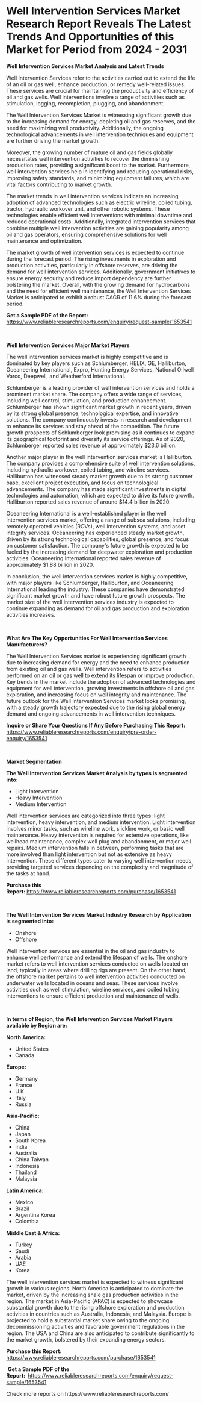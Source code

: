 <p><h1>Well Intervention Services Market Research Report Reveals The Latest Trends And Opportunities of this Market for Period from 2024 - 2031</h1></p><p><strong>Well Intervention Services Market Analysis and Latest Trends</strong></p>
<p><p>Well Intervention Services refer to the activities carried out to extend the life of an oil or gas well, enhance production, or remedy well-related issues. These services are crucial for maintaining the productivity and efficiency of oil and gas wells. Well interventions involve a range of activities such as stimulation, logging, recompletion, plugging, and abandonment.</p><p>The Well Intervention Services Market is witnessing significant growth due to the increasing demand for energy, depleting oil and gas reserves, and the need for maximizing well productivity. Additionally, the ongoing technological advancements in well intervention techniques and equipment are further driving the market growth. </p><p>Moreover, the growing number of mature oil and gas fields globally necessitates well intervention activities to recover the diminishing production rates, providing a significant boost to the market. Furthermore, well intervention services help in identifying and reducing operational risks, improving safety standards, and minimizing equipment failures, which are vital factors contributing to market growth.</p><p>The market trends in well intervention services indicate an increasing adoption of advanced technologies such as electric wireline, coiled tubing, tractor, hydraulic workover unit, and other robotic systems. These technologies enable efficient well interventions with minimal downtime and reduced operational costs. Additionally, integrated intervention services that combine multiple well intervention activities are gaining popularity among oil and gas operators, ensuring comprehensive solutions for well maintenance and optimization.</p><p>The market growth of well intervention services is expected to continue during the forecast period. The rising investments in exploration and production activities, particularly in offshore reserves, are driving the demand for well intervention services. Additionally, government initiatives to ensure energy security and reduce import dependency are further bolstering the market. Overall, with the growing demand for hydrocarbons and the need for efficient well maintenance, the Well Intervention Services Market is anticipated to exhibit a robust CAGR of 11.6% during the forecast period.</p></p>
<p><strong>Get a Sample PDF of the Report:&nbsp;</strong> <a href="https://www.reliableresearchreports.com/enquiry/request-sample/1653541">https://www.reliableresearchreports.com/enquiry/request-sample/1653541</a></p>
<p>&nbsp;</p>
<p><strong>Well Intervention Services Major Market Players</strong></p>
<p><p>The well intervention services market is highly competitive and is dominated by key players such as Schlumberger, HELIX, GE, Halliburton, Oceaneering International, Expro, Hunting Energy Services, National Oilwell Varco, Deepwell, and Weatherford International.</p><p>Schlumberger is a leading provider of well intervention services and holds a prominent market share. The company offers a wide range of services, including well control, stimulation, and production enhancement. Schlumberger has shown significant market growth in recent years, driven by its strong global presence, technological expertise, and innovative solutions. The company continuously invests in research and development to enhance its services and stay ahead of the competition. The future growth prospects of Schlumberger look promising as it continues to expand its geographical footprint and diversify its service offerings. As of 2020, Schlumberger reported sales revenue of approximately $23.6 billion.</p><p>Another major player in the well intervention services market is Halliburton. The company provides a comprehensive suite of well intervention solutions, including hydraulic workover, coiled tubing, and wireline services. Halliburton has witnessed steady market growth due to its strong customer base, excellent project execution, and focus on technological advancements. The company has made significant investments in digital technologies and automation, which are expected to drive its future growth. Halliburton reported sales revenue of around $14.4 billion in 2020.</p><p>Oceaneering International is a well-established player in the well intervention services market, offering a range of subsea solutions, including remotely operated vehicles (ROVs), well intervention systems, and asset integrity services. Oceaneering has experienced steady market growth, driven by its strong technological capabilities, global presence, and focus on customer satisfaction. The company's future growth is expected to be fueled by the increasing demand for deepwater exploration and production activities. Oceaneering International reported sales revenue of approximately $1.88 billion in 2020.</p><p>In conclusion, the well intervention services market is highly competitive, with major players like Schlumberger, Halliburton, and Oceaneering International leading the industry. These companies have demonstrated significant market growth and have robust future growth prospects. The market size of the well intervention services industry is expected to continue expanding as demand for oil and gas production and exploration activities increases.</p></p>
<p>&nbsp;</p>
<p><strong>What Are The Key Opportunities For Well Intervention Services Manufacturers?</strong></p>
<p><p>The Well Intervention Services market is experiencing significant growth due to increasing demand for energy and the need to enhance production from existing oil and gas wells. Well intervention refers to activities performed on an oil or gas well to extend its lifespan or improve production. Key trends in the market include the adoption of advanced technologies and equipment for well intervention, growing investments in offshore oil and gas exploration, and increasing focus on well integrity and maintenance. The future outlook for the Well Intervention Services market looks promising, with a steady growth trajectory expected due to the rising global energy demand and ongoing advancements in well intervention techniques.</p></p>
<p><strong>Inquire or Share Your Questions If Any Before Purchasing This Report:</strong> <a href="https://www.reliableresearchreports.com/enquiry/pre-order-enquiry/1653541">https://www.reliableresearchreports.com/enquiry/pre-order-enquiry/1653541</a></p>
<p>&nbsp;</p>
<p><strong>Market Segmentation</strong></p>
<p><strong>The Well Intervention Services Market Analysis by types is segmented into:</strong></p>
<p><ul><li>Light Intervention</li><li>Heavy Intervention</li><li>Medium Intervention</li></ul></p>
<p><p>Well intervention services are categorized into three types: light intervention, heavy intervention, and medium intervention. Light intervention involves minor tasks, such as wireline work, slickline work, or basic well maintenance. Heavy intervention is required for extensive operations, like wellhead maintenance, complex well plug and abandonment, or major well repairs. Medium intervention falls in between, performing tasks that are more involved than light intervention but not as extensive as heavy intervention. These different types cater to varying well intervention needs, providing targeted services depending on the complexity and magnitude of the tasks at hand.</p></p>
<p><strong>Purchase this Report:&nbsp;</strong><a href="https://www.reliableresearchreports.com/purchase/1653541">https://www.reliableresearchreports.com/purchase/1653541</a></p>
<p>&nbsp;</p>
<p><strong>The Well Intervention Services Market Industry Research by Application is segmented into:</strong></p>
<p><ul><li>Onshore</li><li>Offshore</li></ul></p>
<p><p>Well intervention services are essential in the oil and gas industry to enhance well performance and extend the lifespan of wells. The onshore market refers to well intervention services conducted on wells located on land, typically in areas where drilling rigs are present. On the other hand, the offshore market pertains to well intervention activities conducted on underwater wells located in oceans and seas. These services involve activities such as well stimulation, wireline services, and coiled tubing interventions to ensure efficient production and maintenance of wells.</p></p>
<p>&nbsp;</p>
<p><strong>In terms of Region, the Well Intervention Services Market Players available by Region are:</strong></p>
<p>
    <p> <strong> North America: </strong>
        <ul>
            <li>United States</li>
            <li>Canada</li>
        </ul>
        </p> 
    <p> <strong> Europe: </strong>
        <ul>
            <li>Germany</li>
            <li>France</li>
            <li>U.K.</li>
            <li>Italy</li>
            <li>Russia</li>
        </ul>
        </p> 
    <p> <strong> Asia-Pacific: </strong>
        <ul>
            <li>China</li>
            <li>Japan</li>
            <li>South Korea</li>
            <li>India</li>
            <li>Australia</li>
            <li>China Taiwan</li>
            <li>Indonesia</li>
            <li>Thailand</li>
            <li>Malaysia</li>
        </ul>
        </p> 
    <p> <strong> Latin America: </strong>
        <ul>
            <li>Mexico</li>
            <li>Brazil</li>
            <li>Argentina Korea</li>
            <li>Colombia</li>
        </ul>
        </p> 
    <p> <strong> Middle East & Africa: </strong>
        <ul>
            <li>Turkey</li>
            <li>Saudi</li>
            <li>Arabia</li>
            <li>UAE</li>
            <li>Korea</li>
        </ul>
    </p>
    </p>
<p><p>The well intervention services market is expected to witness significant growth in various regions. North America is anticipated to dominate the market, driven by the increasing shale gas production activities in the region. The market in Asia-Pacific (APAC) is expected to showcase substantial growth due to the rising offshore exploration and production activities in countries such as Australia, Indonesia, and Malaysia. Europe is projected to hold a substantial market share owing to the ongoing decommissioning activities and favorable government regulations in the region. The USA and China are also anticipated to contribute significantly to the market growth, bolstered by their expanding energy sectors.</p></p>
<p><strong>Purchase this Report: </strong><a href="https://www.reliableresearchreports.com/purchase/1653541">https://www.reliableresearchreports.com/purchase/1653541</a></p>
<p>&nbsp;<strong>Get a Sample PDF of the Report:&nbsp;&nbsp;</strong><a href="https://www.reliableresearchreports.com/enquiry/request-sample/1653541">https://www.reliableresearchreports.com/enquiry/request-sample/1653541</a></p>
<p><strong></strong></p>
<p>Check more reports on https://www.reliableresearchreports.com/</p>